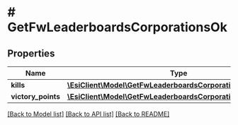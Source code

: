 # # GetFwLeaderboardsCorporationsOk

## Properties

Name | Type | Description | Notes
------------ | ------------- | ------------- | -------------
**kills** | [**\EsiClient\Model\GetFwLeaderboardsCorporationsKills**](GetFwLeaderboardsCorporationsKills.md) |  |
**victory_points** | [**\EsiClient\Model\GetFwLeaderboardsCorporationsVictoryPoints**](GetFwLeaderboardsCorporationsVictoryPoints.md) |  |

[[Back to Model list]](../../README.md#models) [[Back to API list]](../../README.md#endpoints) [[Back to README]](../../README.md)
